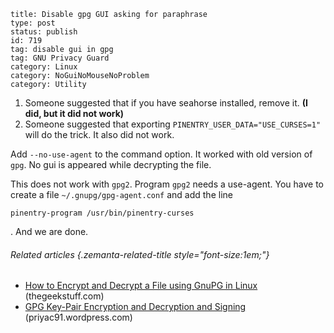 ~~~~ 
title: Disable gpg GUI asking for paraphrase
type: post
status: publish
id: 719
tag: disable gui in gpg
tag: GNU Privacy Guard
category: Linux
category: NoGuiNoMouseNoProblem
category: Utility
~~~~

1.  Someone suggested that if you have seahorse installed, remove it.
    **(I did, but it did not work)**
2.  Someone suggested that exporting `PINENTRY_USER_DATA="USE_CURSES=1"`
    will do the trick. It also did not work.

Add `--no-use-agent` to the command option. It worked with old version
of `gpg`. No gui is appeared while decrypting the file.

This does not work with `gpg2`. Program `gpg2` needs a use-agent. You
have to create a file `~/.gnupg/gpg-agent.conf` and add the line

    pinentry-program /usr/bin/pinentry-curses

. And we are done.

###### Related articles {.zemanta-related-title style="font-size:1em;"}

-   [How to Encrypt and Decrypt a File using GnuPG in
    Linux](http://www.thegeekstuff.com/2013/02/gpg-encrypt-decrypt/)
    (thegeekstuff.com)
-   [GPG Key-Pair Encryption and Decryption and
    Signing](http://priyac91.wordpress.com/2013/01/13/gpg-key-pair-encryption-and-decryption-and-signing/)
    (priyac91.wordpress.com)

